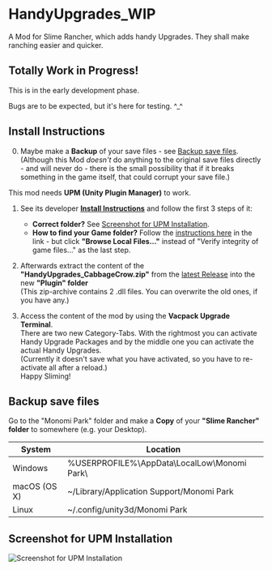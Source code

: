 # HandyUpgrades_WIP
A Mod for Slime Rancher, which adds handy Upgrades. They shall make ranching easier and quicker.

## Totally Work in Progress!
This is in the early development phase.

Bugs are to be expected, but it's here for testing. ^_^

## Install Instructions
0. Maybe make a **Backup** of your save files - see [Backup save files](#backup-save-files).  
   (Although this Mod _doesn't_ do anything to the original save files directly - and will never do - there is the small possibility that if it breaks something in the game itself, that could corrupt your save file.)

This mod needs **UPM (Unity Plugin Manager)** to work.

1. See its developer **[Install Instructions](https://www.reddit.com/r/slimerancher/comments/84ux68/official_thread_debug_menu_mod/)** and follow the first 3 steps of it:  
   
   * **Correct folder?** See [Screenshot for UPM Installation](#screenshot-for-upm-installation).  
   * **How to find your Game folder?** Follow the [instructions here](https://support.steampowered.com/kb_article.php?ref=2037-QEUH-3335) in the link - but click **"Browse Local Files..."** instead of "Verify integrity of game files..." as the last step.  
   
2. Afterwards extract the content of the **"HandyUpgrades_CabbageCrow.zip"** from the [latest Release](https://github.com/CabbageCrow/HandyUpgrades_WIP/releases/latest) into the new **"Plugin" folder**  
(This zip-archive contains 2 .dll files. You can overwrite the old ones, if you have any.)
   
3. Access the content of the mod by using the **Vacpack Upgrade Terminal**.  
   There are two new Category-Tabs. With the rightmost you can activate Handy Upgrade Packages and by the middle one you can activate the actual Handy Upgrades.  
   (Currently it doesn't save what you have activated, so you have to re-activate all after a reload.)  
   Happy Sliming!

## Backup save files
Go to the "Monomi Park" folder and make a **Copy** of your **"Slime Rancher" folder** to somewhere (e.g. your Desktop).

| System       | Location                                     |
|--------------|----------------------------------------------|
| Windows      | %USERPROFILE%\AppData\LocalLow\Monomi Park\  |
| macOS (OS X) | \~/Library/Application Support/Monomi Park   |
| Linux        | \~/.config/unity3d/Monomi Park               |

## Screenshot for UPM Installation
![Screenshot for UPM Installation](https://github.com/CabbageCrow/HandyUpgrades_WIP/blob/master/UPM_Helping_Screenshot.png)
